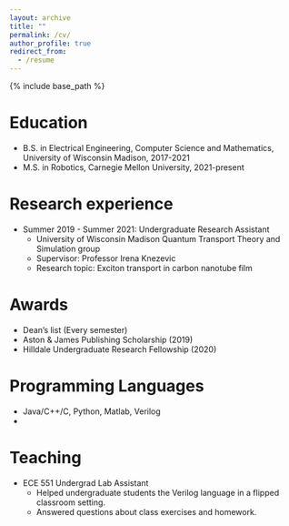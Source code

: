 ```yaml
---
layout: archive
title: ""
permalink: /cv/
author_profile: true
redirect_from:
  - /resume
---
```


{% include base_path %}

Education
======
* B.S. in Electrical Engineering, Computer Science and Mathematics, University of Wisconsin Madison, 2017-2021
* M.S. in Robotics, Carnegie Mellon University, 2021-present

Research experience
======
* Summer 2019 - Summer 2021: Undergraduate Research Assistant
  * University of Wisconsin Madison Quantum Transport Theory and Simulation group
  * Supervisor: Professor Irena Knezevic
  * Research topic: Exciton transport in carbon nanotube film
  
Awards
======
* Dean’s list (Every semester)
* Aston & James Publishing Scholarship (2019)
* Hilldale Undergraduate Research Fellowship (2020)


Programming Languages
======
* Java/C++/C, Python, Matlab, Verilog
* 
  
Teaching
======
* ECE 551 Undergrad Lab Assistant
  * Helped undergraduate students the Verilog language in a flipped classroom setting.
  * Answered questions about class exercises and homework.

